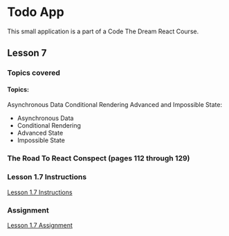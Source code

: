 # Todo App
This small application is a part of a Code The Dream React Course.

## Lesson 7

### Topics covered

#### Topics:

Asynchronous Data Conditional Rendering Advanced and Impossible State:
* Asynchronous Data
* Conditional Rendering
* Advanced State
* Impossible State


### The Road To React Conspect (pages 112 through 129)



### Lesson 1.7 Instructions
[Lesson 1.7 Instructions](https://learn.codethedream.org/react-fundamentals-asynchronous-data-conditional-rendering-advanced-and-impossible-state/)

### Assignment
[Lesson 1.7 Assignment](https://github.com/Code-the-Dream-School/react/wiki/Lesson-1.7)